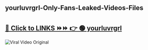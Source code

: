 
 ## yourluvrgrl-Only-Fans-Leaked-Videos-Files

# <h2><a href="https://mediaupload.pro?yourluvrgrl">🔗 Click to LINKS ⏩⏩ 👉 🟢 yourluvrgrl </a></h2>

<a href="https://mediaupload.pro?yourluvrgrl" rel="nofollow" data-target="animated-image.originalLink"><img src="https://i.ibb.co.com/xMMVF88/686577567.gif" alt="Viral Video Original" style="max-width: 100%; display: inline-block;" data-target="animated-image.originalImage"></a>